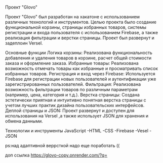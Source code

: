 Проект "Glovo"

Проект "Glovo" был разработан на хакатоне с использованием различных технологий и инструментов. Целью проекта было создание функциональной корзины, страницы избранных товаров, системы регистрации и входа пользователя с использованием Firebase, а также реализация фильтрации и верстки страницы. Проект был развернут и задеплоин Versel.

Основные функции
Логика корзины: Реализована функциональность добавления и удаления товаров в корзине, расчет общей стоимости заказа и оформление заказа.
Избранные товары: Реализована возможность отмечать товары как избранные и просматривать список избранных товаров.
Регистрация и вход через Firebase: Используется Firebase для регистрации новых пользователей и аутентификации уже зарегистрированных пользователей.
Фильтрация: Реализована возможность фильтрации товаров по различным параметрам (например, цена, категория и т.д.).
Верстка страницы: Создана эстетически приятная и интуитивно понятная верстка страницы с учетом лучших практик дизайна пользовательских интерфейсов.
Деплой страницы и JSON: Проект развернут и доступен для использования на Versel
,а также использует JSON для хранения и обмена данными.

Технологии и инструменты
JavaScript
-HTML
-CSS
-Firebase
-Vesel
-JSON

ps:над адаптивной веррсткой надо еще поработать ((


доп ссылка https://glovo-copy.onrender.com/?q=
